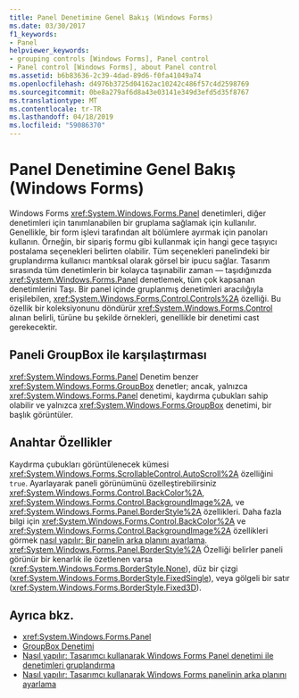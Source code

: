 ```yaml
---
title: Panel Denetimine Genel Bakış (Windows Forms)
ms.date: 03/30/2017
f1_keywords:
- Panel
helpviewer_keywords:
- grouping controls [Windows Forms], Panel control
- Panel control [Windows Forms], about Panel control
ms.assetid: b6b83636-2c39-4dad-89d6-f0fa41049a74
ms.openlocfilehash: d4976b3725d04162ac10242c486f57c4d2598769
ms.sourcegitcommit: 0be8a279af6d8a43e03141e349d3efd5d35f8767
ms.translationtype: MT
ms.contentlocale: tr-TR
ms.lasthandoff: 04/18/2019
ms.locfileid: "59086370"
---
```

# <a name="panel-control-overview-windows-forms"></a>Panel Denetimine Genel Bakış (Windows Forms)
Windows Forms <xref:System.Windows.Forms.Panel> denetimleri, diğer denetimleri için tanımlanabilen bir gruplama sağlamak için kullanılır. Genellikle, bir form işlevi tarafından alt bölümlere ayırmak için panoları kullanın. Örneğin, bir sipariş formu gibi kullanmak için hangi gece taşıyıcı postalama seçenekleri belirten olabilir. Tüm seçenekleri panelindeki bir gruplandırma kullanıcı mantıksal olarak görsel bir ipucu sağlar. Tasarım sırasında tüm denetimlerin bir kolayca taşınabilir zaman — taşıdığınızda <xref:System.Windows.Forms.Panel> denetlemek, tüm çok kapsanan denetimlerini Taşı. Bir panel içinde gruplanmış denetimleri aracılığıyla erişilebilen, <xref:System.Windows.Forms.Control.Controls%2A> özelliği. Bu özellik bir koleksiyonunu döndürür <xref:System.Windows.Forms.Control> alınan belirli, türüne bu şekilde örnekleri, genellikle bir denetimi cast gerekecektir.  
  
## <a name="panel-versus-groupbox"></a>Paneli GroupBox ile karşılaştırması  
 <xref:System.Windows.Forms.Panel> Denetim benzer <xref:System.Windows.Forms.GroupBox> denetler; ancak, yalnızca <xref:System.Windows.Forms.Panel> denetimi, kaydırma çubukları sahip olabilir ve yalnızca <xref:System.Windows.Forms.GroupBox> denetimi, bir başlık görüntüler.  
  
## <a name="key-properties"></a>Anahtar Özellikler  
 Kaydırma çubukları görüntülenecek kümesi <xref:System.Windows.Forms.ScrollableControl.AutoScroll%2A> özelliğini `true`. Ayarlayarak paneli görünümünü özelleştirebilirsiniz <xref:System.Windows.Forms.Control.BackColor%2A>, <xref:System.Windows.Forms.Control.BackgroundImage%2A>, ve <xref:System.Windows.Forms.Panel.BorderStyle%2A> özellikleri. Daha fazla bilgi için <xref:System.Windows.Forms.Control.BackColor%2A> ve <xref:System.Windows.Forms.Control.BackgroundImage%2A> özellikleri görmek [nasıl yapılır: Bir panelin arka planını ayarlama](how-to-set-the-background-of-a-windows-forms-panel.md). <xref:System.Windows.Forms.Panel.BorderStyle%2A> Özelliği belirler paneli görünür bir kenarlık ile özetlenen varsa (<xref:System.Windows.Forms.BorderStyle.None>), düz bir çizgi (<xref:System.Windows.Forms.BorderStyle.FixedSingle>), veya gölgeli bir satır (<xref:System.Windows.Forms.BorderStyle.Fixed3D>).  
  
## <a name="see-also"></a>Ayrıca bkz.

- <xref:System.Windows.Forms.Panel>
- [GroupBox Denetimi](groupbox-control-windows-forms.md)
- [Nasıl yapılır: Tasarımcı kullanarak Windows Forms Panel denetimi ile denetimleri gruplandırma](group-controls-with-wf-panel-control-using-the-designer.md)
- [Nasıl yapılır: Tasarımcı kullanarak Windows Forms panelinin arka planını ayarlama](how-to-set-the-background-of-a-windows-forms-panel-using-the-designer.md)
